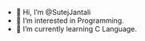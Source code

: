 - 👋 Hi, I’m @SutejJantali
- 👀 I’m interested in Programming.
- 🌱 I’m currently learning C Language.

<!---
SutejJantali/SutejJantali is a ✨ special ✨ repository because its `README.md` (this file) appears on your GitHub profile.
You can click the Preview link to take a look at your changes.
--->
